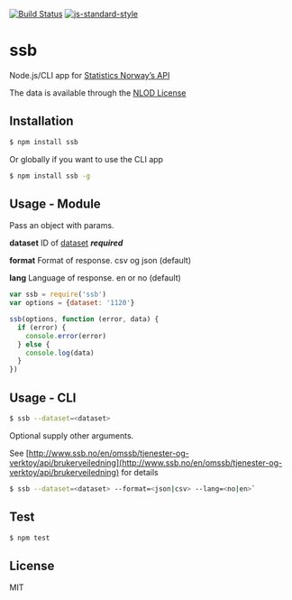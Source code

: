[![Build Status](https://travis-ci.org/zrrrzzt/ssb.svg?branch=master)](https://travis-ci.org/zrrrzzt/ssb)
[![js-standard-style](https://img.shields.io/badge/code%20style-standard-brightgreen.svg?style=flat)](https://github.com/feross/standard)
# ssb

Node.js/CLI app for [Statistics Norway’s API](http://data.ssb.no/api/?lang=en)

The data is available through the [NLOD License](http://data.norge.no/nlod/en/)

## Installation

```sh
$ npm install ssb
```

Or globally if you want to use the CLI app

```sh
$ npm install ssb -g
```

## Usage - Module

Pass an object with params.

**dataset** ID of [dataset](http://data.ssb.no/api/?lang=en) ***required***

**format** Format of response. csv og json (default)

**lang** Language of response. en or no (default)

```javascript
var ssb = require('ssb')
var options = {dataset: '1120'}

ssb(options, function (error, data) {
  if (error) {
    console.error(error)
  } else {
    console.log(data)
  }
})
```

## Usage - CLI

```sh
$ ssb --dataset=<dataset>
```

Optional supply other arguments.

See [http://www.ssb.no/en/omssb/tjenester-og-verktoy/api/brukerveiledning](http://www.ssb.no/en/omssb/tjenester-og-verktoy/api/brukerveiledning) for details

```sh
$ ssb --dataset=<dataset> --format=<json|csv> --lang=<no|en>`
```

## Test

```sh
$ npm test
```

## License
MIT